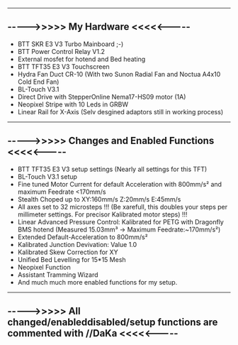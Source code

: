 ----------------------------------------
----->>>>>    My Hardware     <<<<<-----
----------------------------------------
- BTT SKR E3 V3 Turbo Mainboard ;-)
- BTT Power Control Relay V1.2
- External mosfet for hotend and Bed heating
- BTT TFT35 E3 V3 Touchscreen
- Hydra Fan Duct CR-10 (With two Sunon Radial Fan and Noctua A4x10 Cold End Fan)
- BL-Touch V3.1
- Direct Drive with StepperOnline Nema17-HS09 motor (1A)
- Neopixel Stripe with 10 Leds in GRBW
- Linear Rail for X-Axis (Selv desgined adaptors still in working process)



-----------------------------------------------------------
----->>>>>     Changes and Enabled Functions     <<<<<-----
-----------------------------------------------------------
- BTT TFT35 E3 V3 setup settings (Nearly all settings for this TFT)
- BL-Touch V3.1 setup
- Fine tuned Motor Current for default Acceleration with 800mm/s² and maximum Feedrate <170mm/s
- Stealth Choped up to XY:160mm/s Z:20mm/s E:45mm/s
- All axes set to 32 microsteps !!! (Be xarefull, this doubles your steps per millimeter settings. For precisor Kalibrated motor steps) !!!
- Linear Advanced Pressure Control: Kalibrated for PETG with Dragonfly BMS hotend (Measured 15.03mm³ -> Maximum Feedrate:~170mm/s²)
- Extended Default-Acceleration to 800mm/s²
- Kalibrated Junction Devivation: Value 1.0
- Kalibrated Skew Correction for XY
- Unified Bed Levelling for 15*15 Mesh
- Neopixel Function
- Assistant Tramming Wizard
- And much much more enabled functions for my setup.



---------------------------------------------------------------------------------------------------
----->>>>>     All changed/enableddisabled/setup functions are commented with //DaKa     <<<<<-----
---------------------------------------------------------------------------------------------------
